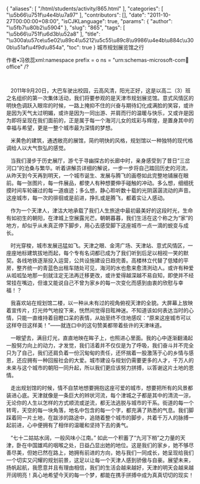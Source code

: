 {
    "aliases": [
        "/html/students/activity/865.html"
    ],
    "categories": [
        "\u5b66\u751f\u4e4b\u7a97"
    ],
    "contributors": [],
    "date": "2011-10-27T00:00:00+08:00",
    "isCJKLanguage": true,
    "params": {
        "author": "\u5fb7\u80b2\u5904"
    },
    "slug": "865",
    "tags": [
        "\u5b66\u751f\u6d3b\u52a8"
    ],
    "title": "\u300a\u57ce\u5e02\u89c4\u5212\u5c55\u89c8\u9986\u4e4b\u884c\u300b\u51af\u4f9d\u854a",
    "toc": true
}
城市规划展览馆之行    

作者•冯依蕊xml:namespace prefix = o ns = "urn:schemas-microsoft-com:office:office" /?

 

   2011年9月20日，大巴车驶出校园，云高风清，阳光正好，这是以高二（3）班之名组织的第一次集体活动，我们将要参观的是天津市规划展览馆。意式风情区的明快色调跃入眼帘的时候，一路上掩抑不住的兴奋与期待幻化成满脸的笑容，或许是因为天气太过明媚，或许是因为一同出游、并肩而行的温暖与快乐，又或许是因为即将呈现在我们面前的，正是属于每一个海河儿女的炫彩与辉煌，是置身其中的幸福与希望，更是一整个城市最为深情的梦想。

   米黄色的建筑，通透敞亮的展馆，简约明快的风格，规划馆以一种独特的现代格调给人以大气恢弘的感觉。

   当我们漫步于历史展厅，游弋于寻幽探古的长廊中时，亲身感受到了昔日“三岔河口”的沧桑与繁华。听着讲解员详细的解说，一步一步将自己踏回历史的河流，从昨天到今天再到明天，一个城市诞生、发展与腾飞的画卷如此完整地铺展在眼前。每一张图片，每一件展品，都使人有种想要伸手碰触的冲动。多么想，细细抚摸时间车轮碾过的每一道痕迹；多么想，静心聆听数十载的光阴潺潺流动的声音。 这座城市，每一次的徘徊或是前进，挣扎或是腾飞，都着实让人感动。 

   作为一个天津人，津沽大地承载了我们人生旅途中最初最美好的这段时光，生命有如初生的朝阳，在津城上空展露光芒。朝朝暮暮，我们生活在这个称之为“家”的地方，却似乎从未真正停下脚步，用心去感受脚下这座城市一点一滴的蜕变与成长。

   时光穿梭，城市发展迅猛如飞。天津之眼、金湾广场、天津站、意式风情区，一座座地标建筑拔地而起，每个专有名词都已成为了我们听到后足以相视一笑的默契。各线地铁逐渐投入运营，公共设施建设日趋完善。高楼林立代替了低矮的平房，整齐统一的青蓝色出租车随处可见，海河的水也愈来愈清洌动人。或许有种爱从呱呱坠地那一刻就注定无法再迁移更改，或许爱得越深越不易自知，即使并不经常挂在嘴边，但谁又能说自己不曾为家乡的每一次变化而感到由衷的欣慰与幸福！？

   我喜欢站在规划馆二楼，以一种从未有过的视角俯视天津的全貌。大屏幕上放映着宣传片，灯光帅气地投下来，恍然间觉得目眩神迷。不知道该如何表达当时的心情，只能一直维持着目瞪口呆的表情，从始至终不住地感叹：“原来这座城市可以这样夺目这样美！”——就连口中的这句赞美都带着些许的天津味道。

   一眼望去，满目灯光，直直地映在眸子上，也照进心里面。我的心中逐渐翻涌起一股努力向上的动力，才发觉，我们活着并不仅仅是为了呼吸，我们奋斗并不完全只为了自己，我们还肩负着一份沉甸甸的责任，还怀揣着一股激荡于心的乡情与感恩，还应拥有一种回报社会的大爱。城市建设与规划仍需要更多的人才，千万人的未来与这个城市的朝阳一同升起，所以我们更应该努力拼搏，以答谢这片土地的恩情。

   走出规划馆的时候，情不自禁地想要拥抱这座可爱的城市，想要把所有的风景都装进心底。天津就像是一条巨大的辫状河流，每个津城之子都是其中的清流一淙，无论你的人生以怎样的方式顺流或逆流，都无法逃脱与城市的干系。街道的每一个转弯，天空的每一块角落，地名中包含的每一个字，都充满了熟悉的气息。我们脚踩着同一片土地，在跋涉的路途中，追随着整个城市的脚步，共着千万人的脉搏一起前进，心中便拥有了相伴的温暖和坚持下去的勇气。

   “七十二姑姑水阔，一般风味小江南。” 如此一个积蓄了“九河下梢”之力量的天津，卧在中国雄鸡的咽喉之处，日益凸显出她的地位。这是我们的家乡，她不够尽善尽美，但她已然在路上，她拥有前进的方向，她与我们一同成长，她呈现给我们一个切实又闪耀的规划前景，这足以让每一个天津人感到骄傲与自豪。展望未来，扬帆起航，我愿意并且有理由相信，我们的生活会越来越好，天津的明天会越来越开阔明亮！真心地希望今天的每一个梦，都能在携手拼搏中成为真真切切的现实！


